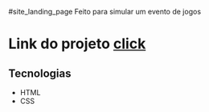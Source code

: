 #site_landing_page
Feito para simular um evento de jogos 
<h1>Link do projeto <a href="https://italomirandasantiago.github.io/site_de_inscricao_para_um_evento/css/">click</a></h1>
  
<h2>Tecnologias</h2>
<ul>

  <li>HTML</li>
  <li>CSS</li>
  
</ul>
